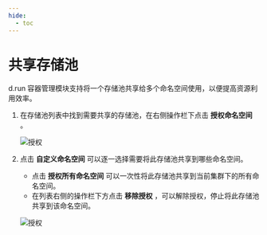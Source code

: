```yaml
---
hide:
  - toc
---
```


# 共享存储池

d.run 容器管理模块支持将一个存储池共享给多个命名空间使用，以便提高资源利用效率。

1. 在存储池列表中找到需要共享的存储池，在右侧操作栏下点击 __授权命名空间__ 。

    ![授权](https://docs.daocloud.io/daocloud-docs-images/docs/kpanda/images/sc-share01.png)

2. 点击 __自定义命名空间__ 可以逐一选择需要将此存储池共享到哪些命名空间。

    - 点击 __授权所有命名空间__ 可以一次性将此存储池共享到当前集群下的所有命名空间。
    - 在列表右侧的操作栏下方点击 __移除授权__ ，可以解除授权，停止将此存储池共享到该命名空间。

    ![授权](https://docs.daocloud.io/daocloud-docs-images/docs/kpanda/images/sc-share02.png)

